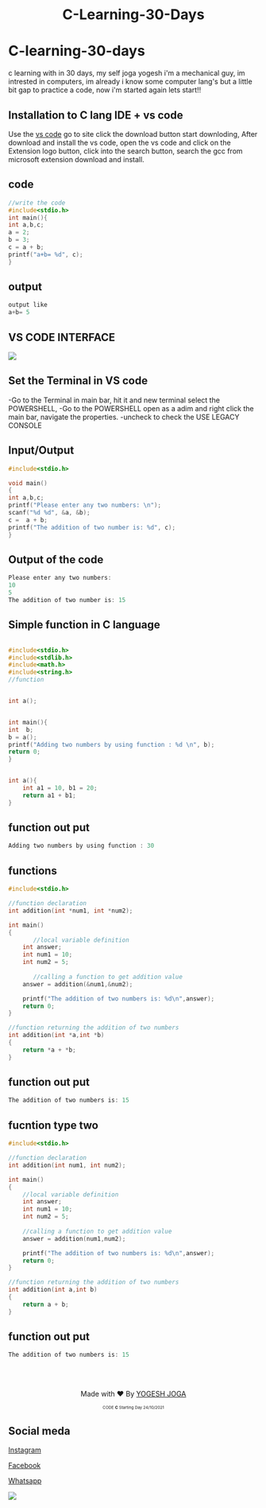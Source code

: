 # <p align="center"><b>C-Learning-30-Days</b> </p>

# C-learning-30-days
c learning with in 30 days, my self joga yogesh i'm a mechanical guy, im intrested in computers, im already i know some computer lang's but a little bit gap to practice a code, now i'm started again lets start!!

## Installation to C lang IDE + vs code
Use the [vs code]( https://code.visualstudio.com/ ) go to site click the download button start downloding, After download and install the vs code, open the vs code and click on the Extension logo button, click into the search button, search the gcc from microsoft extension download and install.

## code
```c
//write the code 
#include<stdio.h>
int main(){
int a,b,c;
a = 2;
b = 3;
c = a + b;
printf("a+b= %d", c);
}

```

## output
```c
output like 
a+b= 5
```

## VS CODE INTERFACE
<img src="https://github.com/yogeshjoga/c-learning-30-days/blob/master/vs_code_interface.png">


## Set the Terminal in VS code

-Go to the Terminal in main bar, hit it and new terminal select the POWERSHELL,
-Go to the POWERSHELL open as a adim and right click the main bar, navigate the properties.
-uncheck to check the USE LEGACY CONSOLE

## Input/Output

```c
#include<stdio.h>

void main()
{
int a,b,c;
printf("Please enter any two numbers: \n");
scanf("%d %d", &a, &b);
c =  a + b;
printf("The addition of two number is: %d", c);
}

```

## Output of the code

```c
Please enter any two numbers:
10
5
The addition of two number is: 15
```


## Simple function in C language

```c

#include<stdio.h>
#include<stdlib.h>
#include<math.h>
#include<string.h>
//function


int a();


int main(){
int  b;
b = a();
printf("Adding two numbers by using function : %d \n", b);
return 0;
}


int a(){
    int a1 = 10, b1 = 20;
    return a1 + b1;
}

```

## function out put

```c
Adding two numbers by using function : 30
```




## functions

```c
#include<stdio.h>

//function declaration
int addition(int *num1, int *num2);

int main()
{
       //local variable definition
    int answer;
    int num1 = 10;
    int num2 = 5;
    
       //calling a function to get addition value
    answer = addition(&num1,&num2);

    printf("The addition of two numbers is: %d\n",answer);
    return 0;
}

//function returning the addition of two numbers
int addition(int *a,int *b)
{
    return *a + *b;
}


```

## function out put

```c
The addition of two numbers is: 15
```

## fucntion type two

```c
#include<stdio.h>

//function declaration
int addition(int num1, int num2);

int main()
{
    //local variable definition
    int answer;
    int num1 = 10;
    int num2 = 5;
    
    //calling a function to get addition value
    answer = addition(num1,num2);

    printf("The addition of two numbers is: %d\n",answer);
    return 0;
}

//function returning the addition of two numbers
int addition(int a,int b)
{
    return a + b;
}


```
## function out put

```c
The addition of two numbers is: 15

```


<br>

<br>

<p align="center">Made with ❤️ By <a href="https://www.google.com/search?q=yogesh+joga&oq=yogesh+joga&aqs=chrome.0.69i59j0i512j0i10i22i30j69i60l3j69i65.2825j0j7&sourceid=chrome&ie=UTF-8">YOGESH JOGA</a></p>
<p align="center" style="font-size: 8px">CODE <b>C</b> Starting Day 24/10/2021</p>

## Social meda

[Instagram]( https://www.instagram.com/_yogi_joga/ )

[Facebook]( https://www.facebook.com/login/?next=https%3A%2F%2Fwww.facebook.com%2Fprofile.php%3Fid%3D100014890958322 )

[Whatsapp]( https://chatwith.io/s/617ab3d1a9ef6 )

<p align="center" style="font-size: 8px"></p>

   
<img src="https://github.com/yogeshjoga/c-learning-30-days/blob/master/my_photo_git.jpg">